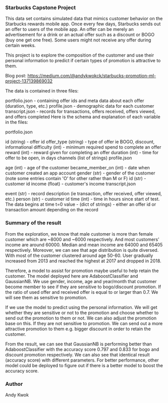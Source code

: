 <h3>Starbucks Capstone Project</h3>
This data set contains simulated data that mimics customer behavior on the Starbucks rewards mobile app. Once every few days, Starbucks sends out an offer to users of the mobile app. An offer can be merely an advertisement for a drink or an actual offer such as a discount or BOGO (buy one get one free). Some users might not receive any offer during certain weeks.

This project is to explore the composition of the customer and use their personal information to predict if certain types of promotion is attractive to them.

Blog post: https://medium.com/@andykwokck/starbucks-promotion-ml-project-137139869032

The data is contained in three files:

portfolio.json - containing offer ids and meta data about each offer (duration, type, etc.)
profile.json - demographic data for each customer
transcript.json - records for transactions, offers received, offers viewed, and offers completed
Here is the schema and explanation of each variable in the files:

portfolio.json

id (string) - offer id
offer_type (string) - type of offer ie BOGO, discount, informational
difficulty (int) - minimum required spend to complete an offer
reward (int) - reward given for completing an offer
duration (int) - time for offer to be open, in days
channels (list of strings)
profile.json

age (int) - age of the customer
became_member_on (int) - date when customer created an app account
gender (str) - gender of the customer (note some entries contain 'O' for other rather than M or F)
id (str) - customer id
income (float) - customer's income
transcript.json

event (str) - record description (ie transaction, offer received, offer viewed, etc.)
person (str) - customer id
time (int) - time in hours since start of test. The data begins at time t=0
value - (dict of strings) - either an offer id or transaction amount depending on the record

<h3>Summary of the result</h3>
From the exploration, we know that male customer is more than female customer which are ~8000 and ~6000 respectively. And most customers' income are around 60000. Median and mean income are 64000 and 65405 respectively. Moreover, we can see that age distribution is quite diversed. With most of the customer clustered around age 50-60. User gradually increased from 2013 and reached the highest at 2017 and dropped in 2018.

Therefore, a model to assist for promotion maybe useful to help retain the customer. The model deployed here are AdaboostClassifier and GaussianNB. We use gender, income, age and year/month that customer become member to see if they are sensitive to bogo/discount promotion. If the ratio of used offer and received offer is equal to or larger than 0.7. We will see them as sensitive to promotion.

If we use the model to predict using the personal information. We will get whether they are sensitive or not to the promotion and choose whether to send out the promotion to them or not. We can also adjust the promotion base on this. If they are not sensitive to promotion. We can send out a more attractive promotion to them e.g. bigger discount in order to retain the customer.

From the result, we can see that GaussianNB is performing better than AdaboostClassifier with the accuracy score 0.797 and 0.833 for bogo and discount promotion respectively. We can also see that identical result (accuracy score) with different parameters. For better performance, other model could be deployed to figure out if there is a better model to boost the accuracy score.

<h3>Author</h3>
Andy Kwok